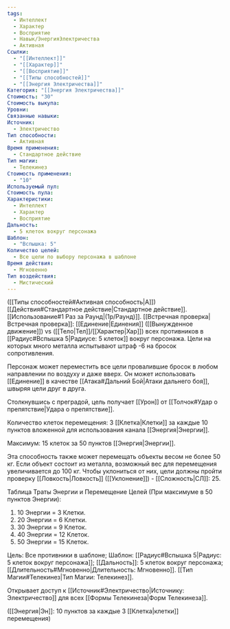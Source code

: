 ```yaml
---
tags:
  - Интеллект
  - Характер
  - Восприятие
  - Навык/ЭнергияЭлектричества
  - Активная
Ссылки:
  - "[[Интеллект]]"
  - "[[Характер]]"
  - "[[Восприятие]]"
  - "[[Типы способностей]]"
  - "[[Энергия Электричества]]"
Категория: "[[Энергия Электричества]]"
Стоимость: "30"
Стоимость выкупа: 
Уровни: 
Связанные навыки: 
Источник:
  - Электричество
Тип способности:
  - Активная
Время применения:
  - Стандартное действие
Тип магии:
  - Телекинез
Стоимость применения:
  - "10"
Используемый пул: 
Стоимость пула: 
Характеристики:
  - Интеллект
  - Характер
  - Восприятие
Дальность:
  - 5 клеток вокруг персонажа
Шаблон:
  - "Вспышка: 5"
Количество целей:
  - Все цели по выбору персонажа в шаблоне
Время действия:
  - Мгновенно
Тип воздействия:
  - Мистический
---
```

([[Типы способностей#Активная способность|А]]) [[Действия#Стандартное действие|Стандартное действие]]. [[Использование#1 Раз за Раунд|(1р/Раунд)]]. [[Встречная проверка|Встречная проверка]]: [[Единение|Единения]] ([[Вынужденное движение]]) vs ([[Тело|Тел]]/[[Характер|Хар]]) всех противников в [[Радиус#Вспышка 5|Радиусе: 5 клеток]] вокруг персонажа. Цели на которых много металла испытывают штраф -6 на бросок сопротивления. 

Персонаж может переместить все цели провалившие бросок в любом направлении по воздуху и даже вверх. Он может использовать [[Единение]] в качестве [[Атака#Дальний Бой|Атаки дальнего боя]], швыряя цели друг в друга.

Столкнувшись с преградой, цель получает [[Урон]] от [[Толчок#Удар о препятствие|Удара о препятствие]].

Количество клеток перемещения: 3 [[Клетка|Клетки]] за каждые 10 пунктов вложенной для использования канала [[Энергия|Энергии]].

Максимум: 15 клеток за 50 пунктов [[Энергия|Энергии]].

Эта способность также может перемещать объекты весом не более 50 кг. Если объект состоит из металла, возможный вес для перемещения увеличивается до 100 кг. Чтобы уклониться от них, цели должны пройти проверку [[Ловкость|Ловкость]] ([[Уклонение]]) - [[Сложность|СЛ]]: 25. 

Таблица Траты Энергии и Перемещение Целей
(При максимуме в 50 пунктов Энергии):

1. 10 Энергии = 3 Клетки.
2. 20 Энергии = 6 Клетки.
3. 30 Энергии = 9 Клеток. 
4. 40 Энергии = 12 Клеток. 
5. 50 Энергии = 15 Клеток. 

Цель: Все противники в шаблоне; Шаблон: [[Радиус#Вспышка 5|Радиус: 5 клеток вокруг персонажа]]; [[Дальность]]: 5 клеток вокруг персонажа; [[Длительность#Мгновенно|Длительность: Мгновенно]]. [[Тип Магии#Телекинез|Тип Магии: Телекинез]]. 

Открывает доступ к [[Источник#Электричество|Источнику: Электричество]] для всех [[Формы Телекинеза|Форм Телекинеза]].  

([[Энергия|Эн]]: 10 пунктов за каждые 3 [[Клетка|клетки]] перемещения)